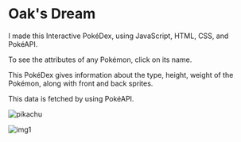 # Oak's Dream

I made this Interactive PokéDex, using JavaScript, HTML, CSS, and PokéAPI.

To see the attributes of any Pokémon, click on its name.

This PokéDex gives information about the type, height, weight of the Pokémon, along with front and back sprites.

This data is fetched by using PokéAPI.


![pikachu](https://user-images.githubusercontent.com/77119265/124456812-c5572900-dda8-11eb-95c1-7c9349dda297.PNG)


![img1](https://user-images.githubusercontent.com/77119265/125169051-1c546800-e1c6-11eb-9ade-caf8f11e84b3.PNG)
